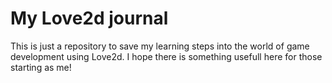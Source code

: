 # My Love2d journal

This is just a repository to save my learning steps into the world of game development using Love2d. I hope there is something usefull here for those starting as me!